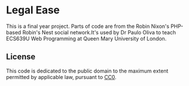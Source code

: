 # Legal Ease

This is a final year project. Parts of code are from the Robin Nixon's PHP-based Robin's Nest social network.It's used by Dr Paulo Oliva to teach ECS639U Web Programming at Queen Mary University of London.

## License

This code is dedicated to the public domain to the maximum extent permitted by applicable law, pursuant to [CC0](http://creativecommons.org/publicdomain/zero/1.0/).
